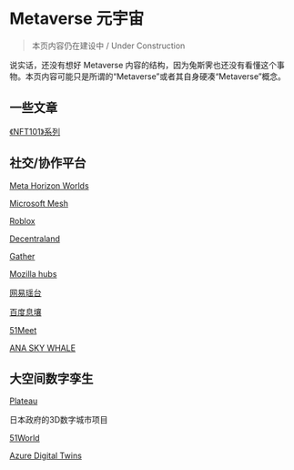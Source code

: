 # Metaverse 元宇宙

> 本页内容仍在建设中 / Under Construction

说实话，还没有想好 Metaverse 内容的结构，因为兔斯霁也还没有看懂这个事物。本页内容可能只是所谓的“Metaverse”或者其自身硬凑“Metaverse”概念。


## 一些文章
[《NFT101》系列](https://nft101.lfgkids.com/)

## 社交/协作平台

[Meta Horizon Worlds](https://www.oculus.com/horizon-worlds)

[Microsoft Mesh](https://www.microsoft.com/en-us/mesh)

[Roblox](https://www.roblox.com/)

[Decentraland](https://decentraland.org/)

[Gather](https://www.gather.town/)

[Mozilla hubs](https://hubs.mozilla.com/)

[网易瑶台](https://yaotai.163.com/)

[百度息壤](https://vr.baidu.com/product/xirang)

[51Meet](https://www.51aes.com/)

[ANA SKY WHALE](https://www.anahd.co.jp/group/en/pr/202105/20210520.html)

## 大空间数字孪生

[Plateau](https://www.mlit.go.jp/plateau/)

日本政府的3D数字城市项目

[51World](https://www.51aes.com/)

[Azure Digital Twins](https://azure.microsoft.com/en-us/services/digital-twins/#overview)